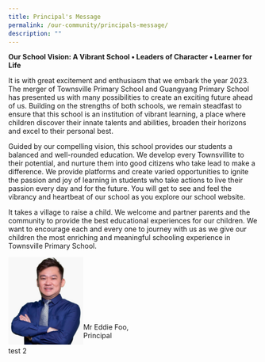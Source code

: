```yaml
---
title: Principal's Message
permalink: /our-community/principals-message/
description: ""
---
```

**Our School Vision:
A Vibrant School • Leaders of Character • Learner for Life**

It is with great excitement and enthusiasm that we embark the year 2023. The merger of Townsville Primary School and Guangyang Primary School has presented us with many possibilities to create an exciting future ahead of us. Building on the strengths of both schools, we remain steadfast to ensure that this school is an institution of vibrant learning, a place where children discover their innate talents and abilities, broaden their horizons and excel to their personal best.

Guided by our compelling vision, this school provides our students a balanced and well-rounded education. We develop every Townsvillite to their potential, and nurture them into good citizens who take lead to make a difference. We provide platforms and create varied opportunities to ignite the passion and joy of learning in students who take actions to live their passion every day and for the future. You will get to see and feel the vibrancy and heartbeat of our school as you explore our school website.

It takes a village to raise a child. We welcome and partner parents and the community to provide the best educational experiences for our children. We want to encourage each and every one to journey with us as we give our children the most enriching and meaningful schooling experience in Townsville Primary School.

<p><img src="/images/School%20Leaders/Eddie%20Foo2.jpg" 
     style="width:30%" align="left"></p>
<br><br><br><br><br><br><br>
<p>Mr Eddie Foo,<br>
Principal</p>
 
 
 test 2